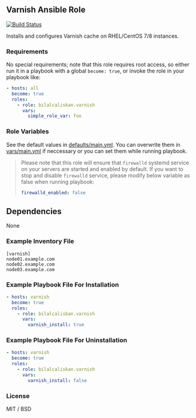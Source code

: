 ## Varnish Ansible Role

[![Build Status](https://travis-ci.org/bilalcaliskan/varnish-ansible-role.svg?branch=master)](https://travis-ci.org/bilalcaliskan/varnish-ansible-role)

Installs and configures Varnish cache on RHEL/CentOS 7/8 instances.

### Requirements

No special requirements; note that this role requires root access, so either run it in a
playbook with a global `become: true`, or invoke the role in your playbook like:

```yaml
- hosts: all
  become: true
  roles:
    - role: bilalcaliskan.varnish
      vars:
        simple_role_var: foo
```

### Role Variables

See the default values in [defaults/main.yml](defaults/main.yml). You can overwrite them in [vars/main.yml](vars/main.yml) if neccessary or you can set them while running playbook.

> Please note that this role will ensure that `firewalld` systemd service on your servers are started and enabled by default. If you want to stop and disable `firewalld` service, please modify below variable as false when running playbook:  
> ```yaml  
> firewalld_enabled: false


## Dependencies

None

### Example Inventory File

```
[varnish]
node01.example.com
node02.example.com
node03.example.com
```

### Example Playbook File For Installation
```yaml
- hosts: varnish
  become: true
  roles:
    - role: bilalcaliskan.varnish
      vars:
        varnish_install: true
```

### Example Playbook File For Uninstallation

```yaml
- hosts: varnish
  become: true
  roles:
    - role: bilalcaliskan.varnish
      vars:
        varnish_install: false
```

### License

MIT / BSD
